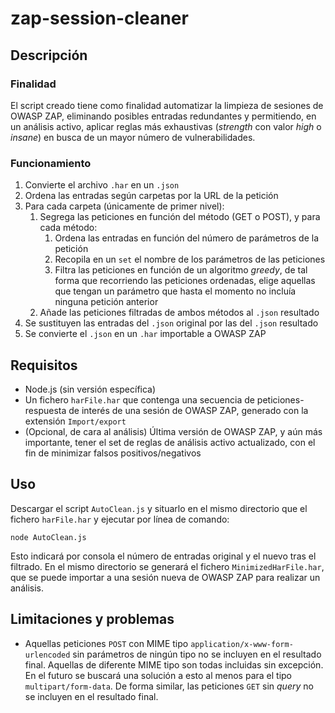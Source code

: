 # zap-session-cleaner
## Descripción
### Finalidad
El script creado tiene como finalidad automatizar la limpieza de sesiones de OWASP ZAP, eliminando posibles entradas redundantes y permitiendo, en un análisis activo, aplicar reglas más exhaustivas (*strength* con valor *high* o *insane*) en busca de un mayor número de vulnerabilidades.

### Funcionamiento
1. Convierte el archivo `.har` en un `.json`
2. Ordena las entradas según carpetas por la URL de la petición
3. Para cada carpeta (únicamente de primer nivel):
	1. Segrega las peticiones en función del método (GET o POST), y para cada método:
		1. Ordena las entradas en función del número de parámetros de la petición
		2. Recopila en un `set` el nombre de los parámetros de las peticiones
		3. Filtra las peticiones en función de un algoritmo *greedy*, de tal forma que recorriendo las peticiones ordenadas, elige aquellas que tengan un parámetro que hasta el momento no incluía ninguna petición anterior
	2. Añade las peticiones filtradas de ambos métodos al `.json` resultado
4. Se sustituyen las entradas del `.json` original por las del `.json` resultado
5. Se convierte el `.json` en un `.har` importable a OWASP ZAP

## Requisitos

* Node.js (sin versión específica)
* Un fichero `harFile.har` que contenga una secuencia de peticiones-respuesta de interés de una sesión de OWASP ZAP, generado con la extensión `Import/export` 
* (Opcional, de cara al análisis) Última versión de OWASP ZAP, y aún más importante, tener el set de reglas de análisis activo actualizado, con el fin de minimizar falsos positivos/negativos

## Uso
Descargar el script `AutoClean.js` y situarlo en el mismo directorio que el fichero `harFile.har` y ejecutar por línea de comando:
```
node AutoClean.js
``` 
Esto indicará por consola el número de entradas original y el nuevo tras el filtrado. En el mismo directorio se generará el fichero `MinimizedHarFile.har`, que se puede importar a una sesión nueva de OWASP ZAP para realizar un análisis.

## Limitaciones y problemas 
- Aquellas peticiones `POST` con MIME tipo `application/x-www-form-urlencoded` sin parámetros de ningún tipo no se incluyen en el resultado final. Aquellas de diferente MIME tipo son todas incluidas sin excepción. En el futuro se buscará una solución a esto al menos para el tipo `multipart/form-data`. De forma similar, las peticiones `GET` sin *query* no se incluyen en el resultado final.